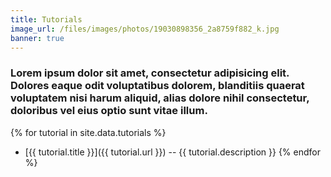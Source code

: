 ```yaml
---
title: Tutorials
image_url: /files/images/photos/19030898356_2a8759f882_k.jpg
banner: true
---
```



<h3>Lorem ipsum dolor sit amet, consectetur adipisicing elit. Dolores eaque odit voluptatibus dolorem, blanditiis quaerat voluptatem nisi harum aliquid, alias dolore nihil consectetur, doloribus vel eius optio sunt vitae illum.</h3>



{% for tutorial in site.data.tutorials %}
- [{{ tutorial.title }}]({{ tutorial.url }}) -- {{ tutorial.description }}
{% endfor %}
